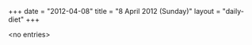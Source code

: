 +++
date = "2012-04-08"
title = "8 April 2012 (Sunday)"
layout = "daily-diet"
+++


\<no entries\>

